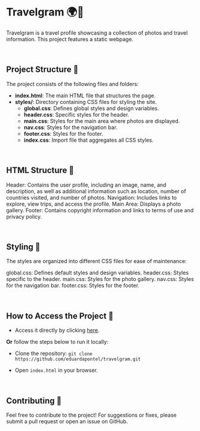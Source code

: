 # Travelgram 🌍📸

Travelgram is a travel profile showcasing a collection of photos and travel information. This project features a static webpage.

<br>

## Project Structure 📂

The project consists of the following files and folders:

- **index.html**: The main HTML file that structures the page.
- **styles/**: Directory containing CSS files for styling the site.
  - **global.css**: Defines global styles and design variables.
  - **header.css**: Specific styles for the header.
  - **main.css**: Styles for the main area where photos are displayed.
  - **nav.css**: Styles for the navigation bar.
  - **footer.css**: Styles for the footer.
  - **index.css**: Import file that aggregates all CSS styles.

<br>

## HTML Structure 📝

Header: Contains the user profile, including an image, name, and description, as well as additional information such as location, number of countries visited, and number of photos.
Navigation: Includes links to explore, view trips, and access the profile.
Main Area: Displays a photo gallery.
Footer: Contains copyright information and links to terms of use and privacy policy.

<br>

## Styling 🎨

The styles are organized into different CSS files for ease of maintenance:

global.css: Defines default styles and design variables.
header.css: Styles specific to the header.
main.css: Styles for the photo gallery.
nav.css: Styles for the navigation bar.
footer.css: Styles for the footer.

<br>

## How to Access the Project 🚀

- Access it directly by clicking [here](https://eduardapontel.github.io/travelgram/).

**Or** follow the steps below to run it locally:

- Clone the repository:
   ```git clone https://github.com/eduardapontel/travelgram.git```

- Open `index.html` in your browser.

<br>

## Contributing 🤝

Feel free to contribute to the project! For suggestions or fixes, please submit a pull request or open an issue on GitHub.
